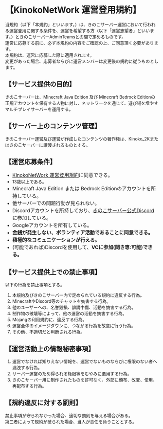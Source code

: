 # 【KinokoNetWork 運営登用規約】
当規約（以下「本規約」といいます。）は、きのこサーバー運営において行われる運営登用に関する条件を、運営を希望する方（以下「運営志望者」といいます。）ときのこサーバーAdminTeamsとの間で定めるものです。<br>
運営に応募する前に、必ず本規約の内容をご確認の上、ご同意頂く必要があります。<br>
本規約は、運営に応募した際に適用されます。<br>
変更があった場合、応募者ならびに運営メンバーは変更後の規約に従うものとします。<br>

## 【サービス提供の目的】
きのこサーバーは、Minecraft Java Edition 及び Minecraft Bedrock Editionの正規アカウントを保有する人物に対し、ネットワークを通じて、遊び場を増やすマルチプレイサーバーを運用する。

## 【サーバー上のコンテンツ管理】
きのこサーバー運営及び運営が作成したコンテンツの著作権は、Kinoko_2Kまたはきのこサーバーに譲渡されるものとする。<br>

## 【運営応募条件】
<ul>
    <li><span style="font-size: 12pt;"><a title="https://github.com/KinokoNetWork/AdminRecruitment/blob/main/employment_contract.md" href="https://github.com/KinokoNetWork/AdminRecruitment/blob/main/employment_contract.md" target="_blank" rel="noopener">KinokoNetWork 運営登用規約</a>に同意できる。</span></li>
    <li>13歳以上である。</li>
    <li><span style="font-size: 12pt;">Minecraft</span><span style="font-size: 12pt;"> Java Edition または Bedrock Editionのアカウントを所持している。</span></li>
    <li><span style="font-size: 12pt;">他サーバーでの問題行動が見られない。</span></li>
    <li><span style="font-size: 12pt;">Discordアカウントを所持しており、<a title="https://discord.gg/Rf5xP5JptK" href="https://discord.gg/Rf5xP5JptK" target="_blank" rel="noopener">きのこサーバー公式Discord</a>に参加している。</span></li>
    <li><span style="font-size: 12pt;">Googleアカウントを所有している。</span></li>
    <li style="font-weight: bold;"><strong><span style="font-size: 12pt;">金銭が発生しない、ボランティア活動であることに同意できる。</span></strong></li>
    <li style="font-weight: bold;"><strong><span style="font-size: 12pt;">積極的なコミュニケーションが行える。</span></strong></li>
    <li><span style="font-size: 12pt;">(可能であれば)Discordを使用して、<strong>VCに参加(聞き専:可能)できる。</strong></span></li>
</ul>

## 【サービス提供上での禁止事項】
以下の行為を禁止事項とする。

1. 本規約及びきのこサーバー内で定められている規約に違反する行為。
2. MinecraftやDiscord等のチャットを妨害する行為。
3. 他のユーザーへの、名誉毀損、誹謗中傷、活動を妨害する行為。
4. 制作物の破壊等によって、他の運営の活動を妨害する行為。
5. Mojangの利用規約に、違反する行為。
6. 運営全体のイメージダウンに、つながる行為を故意に行う行為。
7. その他、不適切だと判断される行為。
 

## 【運営活動上の情報秘密事項】
1. 運営でなければ知りえない情報を、運営でないものならびに権限のない者へ漏洩する行為。
2. サーバー運営のため得られる権限等をむやみに悪用する行為。
3. きのこサーバー用に制作されたものを許可なく、外部に頒布、改変、使用、再配布する行為。

## 【規約違反に対する罰則】
禁止事項が守られなかった場合、適切な罰則を与える場合がある。<br>
第三者によって規約が破られた場合、当人が責任を負うこととする。<br>
